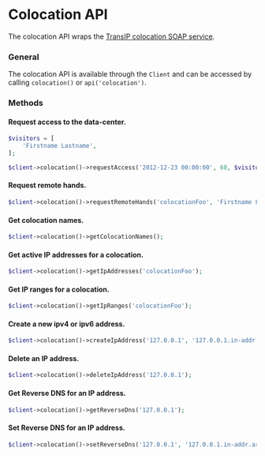 Colocation API
==============
The colocation API wraps the [TransIP colocation SOAP service](https://api.transip.nl/wsdl/?service=ColocationService).

### General
The colocation API is available through the `Client` and can be accessed by calling `colocation()` or `api('colocation')`.

### Methods

#### Request access to the data-center.
````php
$visitors = [
	'Firstname Lastname',
];

$client->colocation()->requestAccess('2012-12-23 00:00:00', 60, $visitors, '+31612312399');
````

#### Request remote hands.
````php
$client->colocation()->requestRemoteHands('colocationFoo', 'Firstname Lastname', '+31612312399', 60, 'Instructions');
````

#### Get colocation names.
````php
$client->colocation()->getColocationNames();
````

#### Get active IP addresses for a colocation.
````php
$client->colocation()->getIpAddresses('colocationFoo');
````

#### Get IP ranges for a colocation.
````php
$client->colocation()->getIpRanges('colocationFoo');
````

#### Create a new ipv4 or ipv6 address.
````php
$client->colocation()->createIpAddress('127.0.0.1', '127.0.0.1.in-addr.arpa');
````

#### Delete an IP address.
````php
$client->colocation()->deleteIpAddress('127.0.0.1');
````

#### Get Reverse DNS for an IP address.
````php
$client->colocation()->getReverseDns('127.0.0.1');
````

#### Set Reverse DNS for an IP address.
````php
$client->colocation()->setReverseDns('127.0.0.1', '127.0.0.1.in-addr.arpa');
````